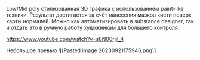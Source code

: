 Low/Mid poly стилизованная 3D графика с использованием paint-like техники. Результат достигается за счёт нанесения мазков кисти поверх карты нормалей. Можно как автоматизировать в substance designer, так и отдать это в ручную работу художникам для большего контроля.

https://www.youtube.com/watch?v=s8N00rjil_4

Небольшое превью
![[Pasted image 20230921175946.png]]